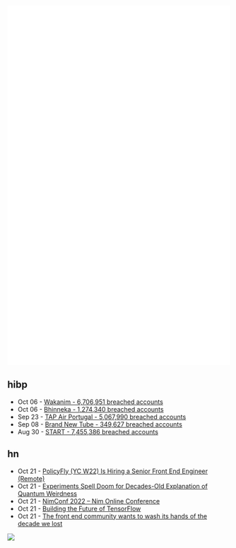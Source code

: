 ![Metrics](https://raw.githubusercontent.com/phixion/phixion/master/metrics.svg)

## hibp

<!--
for https://github.com/phixion/phixion/blob/main/.github/workflows/feeds.yml
-->
<!--START_SECTION:haveibeenpwnd-->
- Oct 06 - [Wakanim - 6,706,951 breached accounts](https://haveibeenpwned.com/PwnedWebsites#Wakanim)
- Oct 06 - [Bhinneka - 1,274,340 breached accounts](https://haveibeenpwned.com/PwnedWebsites#Bhinneka)
- Sep 23 - [TAP Air Portugal - 5,067,990 breached accounts](https://haveibeenpwned.com/PwnedWebsites#TAPAirPortugal)
- Sep 08 - [Brand New Tube - 349,627 breached accounts](https://haveibeenpwned.com/PwnedWebsites#BrandNewTube)
- Aug 30 - [START - 7,455,386 breached accounts](https://haveibeenpwned.com/PwnedWebsites#Start)
<!--END_SECTION:haveibeenpwnd-->

## hn

<!--
for https://github.com/phixion/phixion/blob/main/.github/workflows/feeds.yml
-->
<!--START_SECTION:hn-->
- Oct 21 - [PolicyFly (YC W22) Is Hiring a Senior Front End Engineer (Remote)](https://www.ycombinator.com/companies/policyfly/jobs/nWWR9aU-senior-frontend-engineer-core)
- Oct 21 - [Experiments Spell Doom for Decades-Old Explanation of Quantum Weirdness](https://www.quantamagazine.org/physics-experiments-spell-doom-for-quantum-collapse-theory-20221020/)
- Oct 21 - [NimConf 2022 – Nim Online Conference](https://nim-lang.org/blog/2022/10/21/nim-conference.html)
- Oct 21 - [Building the Future of TensorFlow](https://blog.tensorflow.org/2022/10/building-the-future-of-tensorflow.html)
- Oct 21 - [The front end community wants to wash its hands of the decade we lost](https://twitter.com/slightlylate/status/1583157448885514240)
<!--END_SECTION:hn-->

<!--
for https://yhype.me
-->
![](https://hit.yhype.me/github/profile?user_id=13013670)
